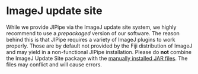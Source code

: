 # ImageJ update site

<warning>
While we provide JIPipe via the ImageJ update site system, we highly recommend to use a <i>prepackaged</i> version of our software.
The reason behind this is that JIPipe requires a variety of ImageJ plugins to work properly. 
Those are by default not provided by the Fiji distribution of ImageJ and may yield in a non-functional JIPipe installation.
</warning>
<warning>Please do <strong>not</strong> combine the ImageJ Update Site package with the <a href="Manual-installation.md">manually installed JAR files</a>. 
The files may conflict and will cause errors.</warning>
